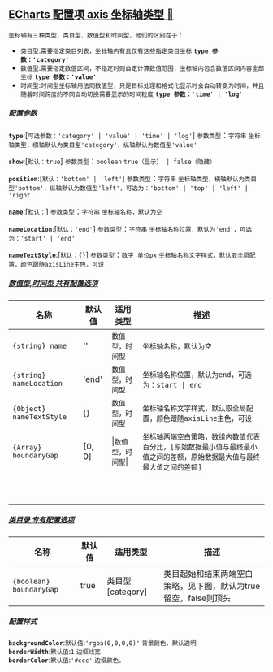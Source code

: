 <a id="top" href="#top">ECharts 配置项 axis 坐标轴类型  :maple_leaf:</a> 
----
`坐标轴有三种类型，类目型、数值型和时间型，他们的区别在于：`
* `类目型`:`需要指定类目列表，坐标轴内有且仅有这些指定类目坐标`  **`type 参数：'category'`**
* `数值型`:`需要指定数值区间，不指定时则自定计算数值范围，坐标轴内包含数值区间内容全部坐标` **`type 参数：'value' `**
* `时间型`:`时间型坐标轴用法同数值型，只是目标处理和格式化显示时会自动转变为时间，并且随着时间跨度的不同自动切换需要显示的时间粒度` **`type 参数：'time' | 'log'`**
##### 配置参数
**`type`**:[`可选参数：'category' | 'value' | 'time' | 'log'`] `参数类型`：`字符串`  `坐标轴类型，横轴默认为类目型'category'，纵轴默认为数值型'value'`<br/>

**`show`**:[`默认：true`] `参数类型`：`boolean`   `true（显示） | false（隐藏）`<br/>

**`position`**:[`默认：'bottom' | 'left'`] `参数类型`：`字符串`  `坐标轴类型，横轴默认为类目型'bottom'，纵轴默认为数值型'left'，可选为：'bottom' | 'top' | 'left' | 'right'`<br/>

**`name`**:[`默认：`] `参数类型`：`字符串`  `坐标轴名称，默认为空`<br/>

**`nameLocation`**:[`默认：'end'`]  `参数类型`：`字符串`  `坐标轴名称位置，默认为'end'，可选为：'start' | 'end'`<br/>

**`nameTextStyle`**:[`默认：{}`] `参数类型`：`数字 单位px`  `坐标轴名称文字样式，默认取全局配置，颜色跟随axisLine主色，可设`<br/>

##### <a href="#top">数值型,时间型 共有配置选项</a>
|名称|	默认值|	适用类型|	描述|
|----|-----|-----|-----|
|`{string} name` |''|`数值型，时间型 `     | `坐标轴名称，默认为空`   |
|`{string} nameLocation`| 'end' | `数值型，时间型`| `坐标轴名称位置，默认为end，可选为：start \| end `|
|`{Object} nameTextStyle`| {}     | 	`数值型，时间型`      | `坐标轴名称文字样式，默认取全局配置，颜色跟随axisLine主色，可设`         |
|`{Array} boundaryGap`| [0, 0] | \|`数值型，时间型`\|  |`坐标轴两端空白策略，数组内数值代表百分比，[原始数据最小值与最终最小值之间的差额，原始数据最大值与最终最大值之间的差额]`         |
|       |      |        |          |
|       |      |        |          |
|       |      |        |          |
|       |      |        |          |
|       |      |        |          |
|       |      |        |          |
|       |      |        |          |
|       |      |        |          |
|       |      |        |          |
|       |      |        |          |

##### <a href="#top">类目录 专有配置选项</a>
|名称|	默认值|	适用类型|	描述|
|----|-----|-----|-----|
|`{boolean} boundaryGap`|true|类目型[category]|类目起始和结束两端空白策略，见下图，默认为true留空，false则顶头          |

##### 配置样式
**`backgroundColor`**:`默认值`:`'rgba(0,0,0,0)'`	`背景颜色，默认透明`<br/>
**`borderWidth`**:`默认值`:`1`	`边框线宽`<br/>
**`borderColor`**:`默认值`:`'#ccc'`	`边框颜色。`<br/>

